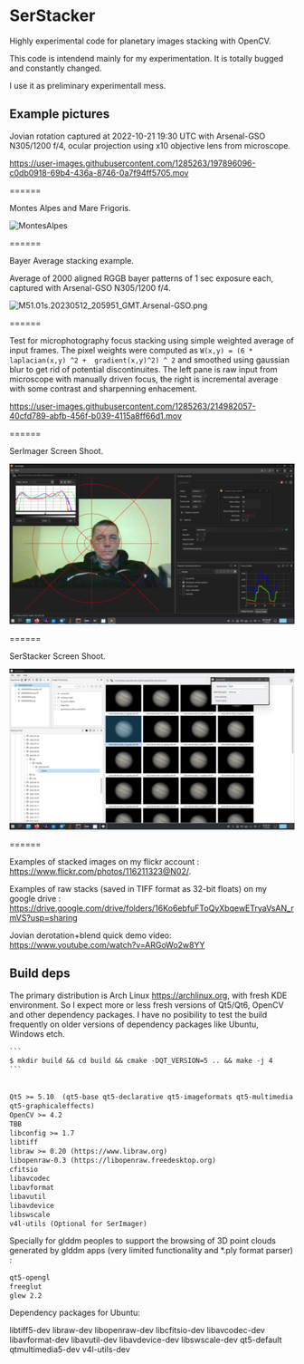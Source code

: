 # SerStacker
Highly experimental code for planetary images stacking with OpenCV.

This code is intendend mainly for my experimentation.
It is totally bugged and constantly changed. 

I use it as preliminary experimentall mess.


## Example pictures

Jovian rotation captured at 2022-10-21 19:30 UTC with Arsenal-GSO N305/1200 f/4, ocular projection using x10 objective lens from microscope.

https://user-images.githubusercontent.com/1285263/197896096-c0db0918-69b4-436a-8746-0a7f94ff5705.mov

======


Montes Alpes and Mare Frigoris.

![MontesAlpes](./debug/MontesAlpes.2021-09-26-2327_8-CapObj-32F.jpg)


======

Bayer Average stacking example.

Average of 2000 aligned RGGB bayer patterns of 1 sec exposure each, captured with Arsenal-GSO N305/1200 f/4. 

![M51.01s.20230512_205951_GMT.Arsenal-GSO.png](./debug/bayer-average/M51.01s.20230512_205951_GMT.Arsenal-GSO.png)


======

Test for microphotography focus stacking using simple weighted average of input frames. The pixel weights were computed as `W(x,y) = (6 * laplacian(x,y) ^2 +  gradient(x,y)^2) ^ 2` and smoothed using gaussian blur to get rid of potential discontinuites. The left pane is raw input from microscope with manually driven focus, the right is incremental average with some contrast and sharpenning enhacement.

https://user-images.githubusercontent.com/1285263/214982057-40cfd789-abfb-456f-b039-4115a8ff66d1.mov

======


SerImager Screen Shoot.

![SerImager](./debug/SerImager1.png)

======

SerStacker Screen Shoot.

![SerStacker](./debug/SerStacker1.png)

======

Examples of stacked images on my flickr account : 
  https://www.flickr.com/photos/116211323@N02/.

Examples of raw stacks (saved in TIFF format as 32-bit floats) on my google drive : 
  https://drive.google.com/drive/folders/16Ko6ebfuFToQyXbqewETryaVsAN_rmVS?usp=sharing

Jovian derotation+blend quick demo video:
  https://www.youtube.com/watch?v=ARGoWo2w8YY

## Build deps

The primary distribution is Arch Linux https://archlinux.org,  with fresh KDE environment. 
So I expect more or less fresh versions of Qt5/Qt6, OpenCV and other dependency packages. 
I have no posibility to test the build frequently on older versions of dependency packages 
like Ubuntu, Windows etch.  

	```
	$ mkdir build && cd build && cmake -DQT_VERSION=5 .. && make -j 4
	```


	Qt5 >= 5.10  (qt5-base qt5-declarative qt5-imageformats qt5-multimedia qt5-graphicaleffects)
	OpenCV >= 4.2
	TBB
	libconfig >= 1.7 
	libtiff
	libraw >= 0.20 (https://www.libraw.org)
	libopenraw-0.3 (https://libopenraw.freedesktop.org)
	cfitsio
	libavcodec
	libavformat
	libavutil
	libavdevice
	libswscale
	v4l-utils (Optional for SerImager)

Specially for glddm peoples to support the browsing of 3D point clouds generated by glddm apps (very limited functionality and *.ply format parser) :

	qt5-opengl 
	freeglut
	glew 2.2


Dependency packages for Ubuntu:

libtiff5-dev libraw-dev libopenraw-dev libcfitsio-dev 
libavcodec-dev libavformat-dev libavutil-dev libavdevice-dev libswscale-dev
qt5-default qtmultimedia5-dev v4l-utils-dev





